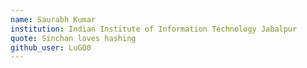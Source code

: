 ```yaml
---
name: Saurabh Kumar
institution: Indian Institute of Information Technology Jabalpur
quote: Sinchan loves hashing
github_user: LuGO0
---
```

